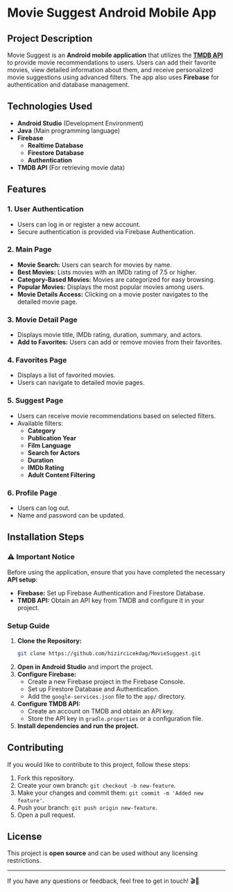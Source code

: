 # Movie Suggest Android Mobile App

## Project Description
Movie Suggest is an **Android mobile application** that utilizes the **[TMDB API](https://developer.themoviedb.org/reference/intro/getting-started)** to provide movie recommendations to users. Users can add their favorite movies, view detailed information about them, and receive personalized movie suggestions using advanced filters. The app also uses **Firebase** for authentication and database management.

## Technologies Used
- **Android Studio** (Development Environment)
- **Java** (Main programming language)
- **Firebase**
    - **Realtime Database**
    - **Firestore Database**
    - **Authentication**
- **TMDB API** (For retrieving movie data)

## Features
### **1. User Authentication**
- Users can log in or register a new account.
- Secure authentication is provided via Firebase Authentication.

### **2. Main Page**
- **Movie Search:** Users can search for movies by name.
- **Best Movies:** Lists movies with an IMDb rating of 7.5 or higher.
- **Category-Based Movies:** Movies are categorized for easy browsing.
- **Popular Movies:** Displays the most popular movies among users.
- **Movie Details Access:** Clicking on a movie poster navigates to the detailed movie page.

### **3. Movie Detail Page**
- Displays movie title, IMDb rating, duration, summary, and actors.
- **Add to Favorites:** Users can add or remove movies from their favorites.

### **4. Favorites Page**
- Displays a list of favorited movies.
- Users can navigate to detailed movie pages.

### **5. Suggest Page**
- Users can receive movie recommendations based on selected filters.
- Available filters:
    - **Category**
    - **Publication Year**
    - **Film Language**
    - **Search for Actors**
    - **Duration**
    - **IMDb Rating**
    - **Adult Content Filtering**

### **6. Profile Page**
- Users can log out.
- Name and password can be updated.

## Installation Steps
### **⚠ Important Notice**
Before using the application, ensure that you have completed the necessary **API setup**:
- **Firebase:** Set up Firebase Authentication and Firestore Database.
- **TMDB API:** Obtain an API key from TMDB and configure it in your project.

### **Setup Guide**
1. **Clone the Repository:**
   ```bash
   git clone https://github.com/hizircicekdag/MovieSuggest.git
   ```
2. **Open in Android Studio** and import the project.
3. **Configure Firebase:**
    - Create a new Firebase project in the Firebase Console.
    - Set up Firestore Database and Authentication.
    - Add the `google-services.json` file to the `app/` directory.
4. **Configure TMDB API:**
    - Create an account on TMDB and obtain an API key.
    - Store the API key in `gradle.properties` or a configuration file.
5. **Install dependencies and run the project.**

## Contributing
If you would like to contribute to this project, follow these steps:
1. Fork this repository.
2. Create your own branch: `git checkout -b new-feature`.
3. Make your changes and commit them: `git commit -m 'Added new feature'`.
4. Push your branch: `git push origin new-feature`.
5. Open a pull request.

## License
This project is **open source** and can be used without any licensing restrictions.

---
If you have any questions or feedback, feel free to get in touch! 🎬🍿


